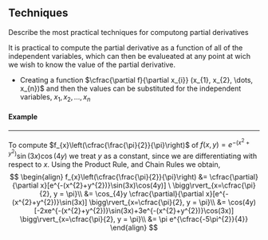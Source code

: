 ## Techniques

Describe the most practical techniques for computong partial derivatives

It is practical to compute the partial derivative as a function of all of the independent variables, which can then be evalueated at any point at wich we wish to know the value of the partial derivative. 
- Creating a function $\cfrac{\partial f}{\partial x_{i}} (x_{1}, x_{2}, \dots, x_{n})$  and then the values can be substituted for the independent variables, $x_{1}, x_{2}, \dots, x_{n}$ 

#### Example
***
To compute $f_{x}\left(\cfrac{\frac{\pi}{2}}{\pi}\right)$ of $f(x,y) = e^{-(x^{2}+y^{2})}\sin(3x)\cos(4y)$
we treat $y$ as a constant, since we are differentiating with respect to $x$.
Using the Product Rule, and Chain Rules
we obtain,
$$
\begin{align}
f_{x}\left(\cfrac{\frac{\pi}{2}}{\pi}\right) &= \cfrac{\partial}{\partial x}[e^{-(x^{2}+y^{2})}\sin(3x)\cos(4y)] \ \bigg\rvert_{x=\cfrac{\pi}{2}, y = \pi}\\
&= \cos_{4}y \cfrac{\partial}{\partial x}[e^{-(x^{2}+y^{2})}\sin(3x)] \bigg\rvert_{x=\cfrac{\pi}{2}, y = \pi}\\
&= \cos(4y)[-2xe^{-(x^{2}+y^{2})}\sin(3x)+3e^{-(x^{2}+y^{2})}\cos(3x)] \bigg\rvert_{x=\cfrac{\pi}{2}, y = \pi}\\
&= \pi e^{\cfrac{-5\pi^{2}}{4}}
\end{align}
$$

